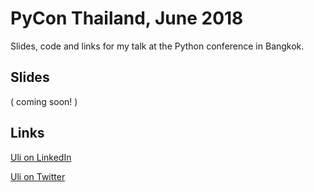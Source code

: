 # PyCon Thailand, June 2018

Slides, code and links for my talk at the Python conference in Bangkok.

## Slides

( coming soon! )

## Links

[Uli on LinkedIn](https://www.linkedin.com/in/uhitzel/)

[Uli on Twitter](https://twitter.com/u1i)
